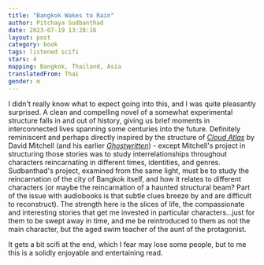 ```yaml
---
title: "Bangkok Wakes to Rain"
author: Pitchaya Sudbanthad
date: 2023-07-19 13:28:16
layout: post
category: book
tags: listened scifi
stars: 4
mapping: Bangkok, Thailand, Asia
translatedFrom: Thai
gender: m
---
```


I didn't really know what to expect going into this, and I was quite pleasantly surprised. A clean and compelling novel of a somewhat experimental structure falls in and out of history, giving us brief moments in interconnected lives spanning some centuries into the future. Definitely reminiscent and perhaps directly inspired by the structure of [_Cloud Atlas_](/blog/Cloud-Atlas/) by David Mitchell (and his earlier [_Ghostwritten_](/blog/Ghostwritten/)) - except Mitchell's project in structuring those stories was to study interrelationships throughout characters reincarnating in different times, identities, and genres. Sudbanthad's project, examined from the same light, must be to study the reincarnation of the city of Bangkok itself, and how it relates to different characters (or maybe the reincarnation of a haunted structural beam? Part of the issue with audiobooks is that subtle clues breeze by and are difficult to reconstruct). The strength here is the slices of life, the compassionate and interesting stories that get me invested in particular characters...just for them to be swept away in time, and me be reintroduced to them as not the main character, but the aged swim teacher of the aunt of the protagonist.

It gets a bit scifi at the end, which I fear may lose some people, but to me this is a solidly enjoyable and entertaining read.
